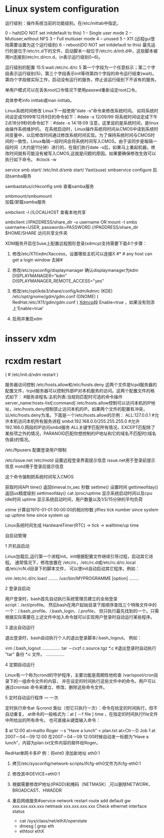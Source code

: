 Linux system configuration
======================================

运行级别：操作系统当前的功能级别。在/etc/inittab中指定。

0 – halt(DO NOT set initdefault to this)
1 – Single user mode
2 – Mutiuser,without NFS
3 – Full mutiuser mode
4 – unused
5 – X11 (远程gui登陆需要设置为这个运行级别)
6 – reboot(DO NOT set initdefault to this)
最先运行的是位于/etc/rc.d下的文件，启动脚本一般位于/etc/rc.d/init.d中，这些脚本被用ln连接到/etc/rc.d/rcn.d，(n表示运行级别0~6)。

运行级别的配置
15:5:wait:/etc/rc.d/rc 5
第一个字段为一个任意标示；第二个字段表示运行级别(5)，第三个字段表示init等待第四个字段的命令运行结束(wait)。 第四个字段做实际工作，启动没有运行的服务，停止该运行级别下不该有的服务。

单用户模式可以在丢失root口令情况下使用passwd重新设定root口令。

具体参考info inittab或man inittab。


Linux系统时间修改
Linux下一般使用“date -s”命令来修改系统时间。
如将系统时间设定成1999年12月9日的命令如下：#date -s 12/09/99
将系统时间设定成下午2点18分9秒的命令如下：#date -s 14:18:09
注意，这里说的是系统时间，是linux由操作系统维护的。
在系统启动时，Linux操作系统将时间从CMOS中读到系统时间变量中，以后修改时间通过修改系统时间实现。为了保持系统时间与CMOS时间的一致性，Linux每隔一段时间会将系统时间写入CMOS。由于该同步是每隔一段时间（大约是11分钟）进行的，在我们执行date -s后，如果马上重起机器，修改时间就有可能没有被写入CMOS,这就是问题的原因。如果要确保修改生效可以执行如下命令。
#clock -w 

service smb start/ /etc/init.d/smb start/ Yast(suse) smbservice configure
     启动samba服务

sambastatus/chkconfig smb
     查看samba服务

smbmount/smbumount   
     加载/卸载samba服务

smbclient -l //LOCALHOST
     查看本地共享

smbclient //IPADDRESS/share_dir -u username     OR
mount -t smbs username=USER, passwords=PASSWORD //IPADDRESS/share_dir $HOME/SHARE
     访问共享文件夹

XDM服务开启在Suse上配置远程图形登录(xdmcp)支持需要下面4个步骤：
1. 修改/etc/X11/xdm/Xaccess，设置哪些主机可以连接X
#* # any host can get a login window
去掉#
2. 修改/etc/sysconfig/displaymanager
确认displaymanager为kdm
DISPLAYMANAGER="kdm"
DISPLAYMANAGER_REMOTE_ACCESS="yes"

3. 修改/etc/opt/kde3/share/config/kdm/kdmrc      (KDE)
/etc/opt/gnome/gdm/gdm.conf                      (GNOME)
( RedHat:/etc/X11/gdm/gdm.conf )
[Xdmcp]([xdmcp])段
Enable=true ，如果没有则添上'Enable=true'

4. 启用并重启xdm
# insserv xdm
# rcxdm restart
( # /etc/init.d/xdm restart )

服务器访问控制
/etc/hosts.allow和/etc/hosts.deny
这两个文件是tcpd服务器的配置文件，tcpd服务器可以控制外部IP对本机服务的访问。这两个配置文件的格式如下：
#服务进程名:主机列表:当规则匹配时可选的命令操作
server_name:hosts-list[:command]
/etc/hosts.allow控制可以访问本机的IP地址，/etc/hosts.deny控制禁止访问本机的IP。如果两个文件的配置有冲突，以/etc/hosts.deny为准。下面是一个/etc/hosts.allow的示例：
ALL:127.0.0.1         #允许本机访问本机所有服务进程
smbd:192.168.0.0/255.255.255.0     #允许192.168.0.网段的IP访问smbd服务
ALL关键字匹配所有情况，EXCEPT匹配除了某些项之外的情况，PARANOID匹配你想控制的IP地址和它的域名不匹配时(域名伪装)的情况。

/etc/ftpusers
配置登录用户限制

/etc/issue.net
/etc/motd
设置远程登录界面提示信息
issue.net用于登录前提示信息
motd用于登录后提示信息


这个命令强制把系统时间写入CMOS

获取时间API
time() 返回timeval.tv_sec 秒数
settime() 设置时间
gettimeofday() 返回us精度级别
settimeofday()
cat /proc/uptime     显示系统启动时间以及cpu idle时间
uptime     显示系统启动时间，用户数量以及1/5/15分钟的平均负荷

xtime     计算自1970-01-01 00:00:00的相对秒数
jiffies     tick number since system up
uptime     time since system up

Linux系统时间生成
HardwareTimer(RTC) -> tick -> walltime/up time

自启动管理

1 开机自启动

Linux加载后,运行第一个进程init。init根据配置文件继续引导过程，启动其它进程。 通常情况下，修改放置在 /etc/rc，/etc/rc.d或/etc/rc.d/rc.local或/etc/rcN.d目录下的脚本文件， 可以使init自动启动其它程序。例如：

vim /etc/rc.d/rc.loacl
........
/usr/bin/MYPROGRAMME  [option]
........

2 登录自启动

用户登录时，bash首先自动执行系统管理员建立的全局登录script：/ect/profile。 然后bash在用户起始目录下按顺序查找三个特殊文件中的一个：/.bash_profile、/.bash_login、/.profile， 但只执行最先找到的一个。只需根据实际需要在上述文件中加入命令就可以实现用户登录时自动运行某些程序。

3 退出自动运行

退出登录时，bash自动执行个人的退出登录脚本/.bash_logout。 例如：

vim /.bash_logout
...............
tar －cvzf c.source.tgz *.c #退出登录时自动执行 "tar" 备份 *.c 文件。
...............

4 定期自动运行

Linux有一个称为crond的守护程序，主要功能是周期性地检查 /var/spool/cron目录下的一组命令文件的内容， 并在设定的时间执行这些文件中的命令。用户可以通过crontab 命令来建立、修改、删除这些命令文件。

5 定时自动运行程序 –– 一次

定时执行命令at 与crond 类似（但它只执行一次）：命令在给定的时间执行，但不自动重复。 at命令的一般格式为：at [ －f file ] time ，在指定的时间执行file文件中所给出的所有命令。 也可直接从键盘输入命令：

  $ at 12:00
  at>mailto Roger －s ″Have a lunch″ < plan.txt
  at>Ctr－D
  Job 1 at 2007－04－09 12:00
在2007－04－09 12:00时候自动发一标题为“Have a lunch”，内容为plan.txt文件内容的邮件给Roger。

RedHat单网卡多IP
例：将eht0 添加新地址 eth0:1
1.  拷贝/etc/sysconfig/network-scripts/ifcfg-eth0文件为ifcfg-eth0:1
2.  修改其中DEVICE=eth0:1
3.  根据需要修改IP地址(IPADD)和掩码（NETMASK）,可以删除NETWORK、BROADCAST、HWADDR
4.  重启网络服务#service network restart
route add default gw xxx.xxx.xxx.xxx netmask xxx.xxx.xxx.xxx
Check ethernet interface status

	* cat /sys/class/net/ethX/operstate
	* dmesg | grep eth
	* ethtool ethX


